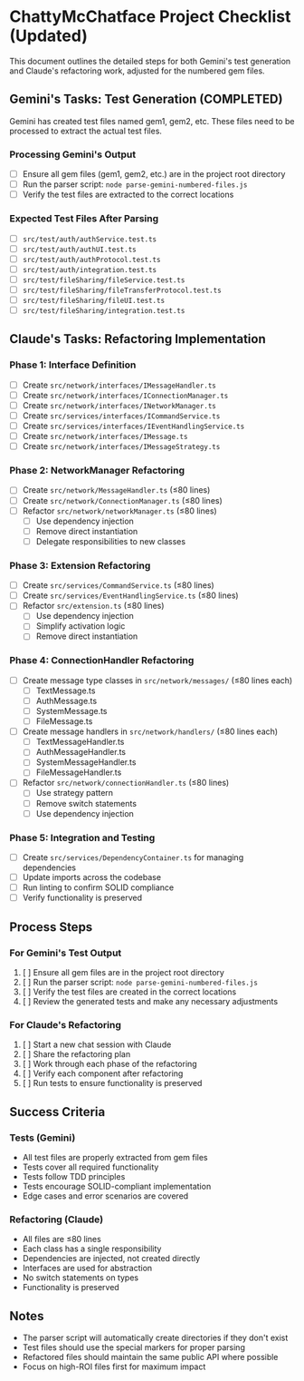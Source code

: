 # ChattyMcChatface Project Checklist (Updated)

This document outlines the detailed steps for both Gemini's test generation and Claude's refactoring work, adjusted for the numbered gem files.

## Gemini's Tasks: Test Generation (COMPLETED)

Gemini has created test files named gem1, gem2, etc. These files need to be processed to extract the actual test files.

### Processing Gemini's Output
- [ ] Ensure all gem files (gem1, gem2, etc.) are in the project root directory
- [ ] Run the parser script: `node parse-gemini-numbered-files.js`
- [ ] Verify the test files are extracted to the correct locations

### Expected Test Files After Parsing
- [ ] `src/test/auth/authService.test.ts`
- [ ] `src/test/auth/authUI.test.ts`
- [ ] `src/test/auth/authProtocol.test.ts`
- [ ] `src/test/auth/integration.test.ts`
- [ ] `src/test/fileSharing/fileService.test.ts`
- [ ] `src/test/fileSharing/fileTransferProtocol.test.ts`
- [ ] `src/test/fileSharing/fileUI.test.ts`
- [ ] `src/test/fileSharing/integration.test.ts`

## Claude's Tasks: Refactoring Implementation

### Phase 1: Interface Definition
- [ ] Create `src/network/interfaces/IMessageHandler.ts`
- [ ] Create `src/network/interfaces/IConnectionManager.ts`
- [ ] Create `src/network/interfaces/INetworkManager.ts`
- [ ] Create `src/services/interfaces/ICommandService.ts`
- [ ] Create `src/services/interfaces/IEventHandlingService.ts`
- [ ] Create `src/network/interfaces/IMessage.ts`
- [ ] Create `src/network/interfaces/IMessageStrategy.ts`

### Phase 2: NetworkManager Refactoring
- [ ] Create `src/network/MessageHandler.ts` (≤80 lines)
- [ ] Create `src/network/ConnectionManager.ts` (≤80 lines)
- [ ] Refactor `src/network/networkManager.ts` (≤80 lines)
  - [ ] Use dependency injection
  - [ ] Remove direct instantiation
  - [ ] Delegate responsibilities to new classes

### Phase 3: Extension Refactoring
- [ ] Create `src/services/CommandService.ts` (≤80 lines)
- [ ] Create `src/services/EventHandlingService.ts` (≤80 lines)
- [ ] Refactor `src/extension.ts` (≤80 lines)
  - [ ] Use dependency injection
  - [ ] Simplify activation logic
  - [ ] Remove direct instantiation

### Phase 4: ConnectionHandler Refactoring
- [ ] Create message type classes in `src/network/messages/` (≤80 lines each)
  - [ ] TextMessage.ts
  - [ ] AuthMessage.ts
  - [ ] SystemMessage.ts
  - [ ] FileMessage.ts
- [ ] Create message handlers in `src/network/handlers/` (≤80 lines each)
  - [ ] TextMessageHandler.ts
  - [ ] AuthMessageHandler.ts
  - [ ] SystemMessageHandler.ts
  - [ ] FileMessageHandler.ts
- [ ] Refactor `src/network/connectionHandler.ts` (≤80 lines)
  - [ ] Use strategy pattern
  - [ ] Remove switch statements
  - [ ] Use dependency injection

### Phase 5: Integration and Testing
- [ ] Create `src/services/DependencyContainer.ts` for managing dependencies
- [ ] Update imports across the codebase
- [ ] Run linting to confirm SOLID compliance
- [ ] Verify functionality is preserved

## Process Steps

### For Gemini's Test Output
1. [ ] Ensure all gem files are in the project root directory
2. [ ] Run the parser script: `node parse-gemini-numbered-files.js`
3. [ ] Verify the test files are created in the correct locations
4. [ ] Review the generated tests and make any necessary adjustments

### For Claude's Refactoring
1. [ ] Start a new chat session with Claude
2. [ ] Share the refactoring plan
3. [ ] Work through each phase of the refactoring
4. [ ] Verify each component after refactoring
5. [ ] Run tests to ensure functionality is preserved

## Success Criteria

### Tests (Gemini)
- All test files are properly extracted from gem files
- Tests cover all required functionality
- Tests follow TDD principles
- Tests encourage SOLID-compliant implementation
- Edge cases and error scenarios are covered

### Refactoring (Claude)
- All files are ≤80 lines
- Each class has a single responsibility
- Dependencies are injected, not created directly
- Interfaces are used for abstraction
- No switch statements on types
- Functionality is preserved

## Notes
- The parser script will automatically create directories if they don't exist
- Test files should use the special markers for proper parsing
- Refactored files should maintain the same public API where possible
- Focus on high-ROI files first for maximum impact
